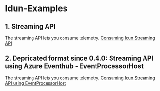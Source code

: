 # Idun-Examples

## 1. Streaming API
The streaming API lets you consume telemetry.
[Consuming Idun Streaming API](https://github.com/Vasakronan/Idun-Examples/tree/master/Idun-Streaming-Api/)

## 2. Depricated format since 0.4.0: Streaming API using Azure Eventhub - EventProcessorHost
The streaming API lets you consume telemetry.
[Consuming Idun Streaming API using EventProcessorHost](https://github.com/Vasakronan/Idun-Examples/tree/master/Idun-Streaming-Api/Consumer/netcore/Idun.StreamingApi.Examples/Idun.StreamingApi.Examples)



